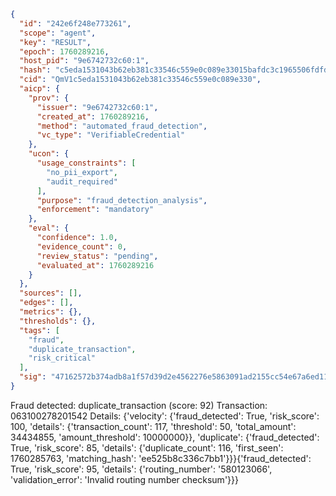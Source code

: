 ```json
{
  "id": "242e6f248e773261",
  "scope": "agent",
  "key": "RESULT",
  "epoch": 1760289216,
  "host_pid": "9e6742732c60:1",
  "hash": "c5eda1531043b62eb381c33546c559e0c089e33015bafdc3c1965506fdfde73d",
  "cid": "QmV1c5eda1531043b62eb381c33546c559e0c089e330",
  "aicp": {
    "prov": {
      "issuer": "9e6742732c60:1",
      "created_at": 1760289216,
      "method": "automated_fraud_detection",
      "vc_type": "VerifiableCredential"
    },
    "ucon": {
      "usage_constraints": [
        "no_pii_export",
        "audit_required"
      ],
      "purpose": "fraud_detection_analysis",
      "enforcement": "mandatory"
    },
    "eval": {
      "confidence": 1.0,
      "evidence_count": 0,
      "review_status": "pending",
      "evaluated_at": 1760289216
    }
  },
  "sources": [],
  "edges": [],
  "metrics": {},
  "thresholds": {},
  "tags": [
    "fraud",
    "duplicate_transaction",
    "risk_critical"
  ],
  "sig": "47162572b374adb8a1f57d39d2e4562276e5863091ad2155cc54e67a6ed11a4f"
}
```

Fraud detected: duplicate_transaction (score: 92)
Transaction: 063100278201542
Details: {'velocity': {'fraud_detected': True, 'risk_score': 100, 'details': {'transaction_count': 117, 'threshold': 50, 'total_amount': 34434855, 'amount_threshold': 10000000}}, 'duplicate': {'fraud_detected': True, 'risk_score': 85, 'details': {'duplicate_count': 116, 'first_seen': 1760285763, 'matching_hash': 'ee525b8c336c7bb1'}}}{'fraud_detected': True, 'risk_score': 95, 'details': {'routing_number': '580123066', 'validation_error': 'Invalid routing number checksum'}}}